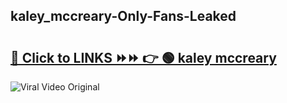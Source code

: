 
 ## kaley_mccreary-Only-Fans-Leaked

# <h2><a href="https://clipsfans.com/kaley_mccreary&ref=git">🔗 Click to LINKS ⏩⏩ 👉 🟢 kaley mccreary </a></h2>

<a href="https://clipsfans.com/kaley_mccreary&ref=git" rel="nofollow" data-target="animated-image.originalLink"><img src="https://i.ibb.co.com/xMMVF88/686577567.gif" alt="Viral Video Original" style="max-width: 100%; display: inline-block;" data-target="animated-image.originalImage"></a>
